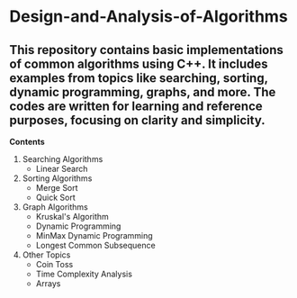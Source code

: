 # Design-and-Analysis-of-Algorithms
<h2>This repository contains basic implementations of common algorithms using C++. It includes examples from topics like searching, sorting, dynamic programming, graphs, and more. The codes are written for learning and reference purposes, focusing on clarity and simplicity. </h2>

<b> Contents </b>
  1. Searching Algorithms
      - Linear Search
  2. Sorting Algorithms
      - Merge Sort
      - Quick Sort
  3. Graph Algorithms
      - Kruskal's Algorithm
      - Dynamic Programming
      - MinMax Dynamic Programming
      - Longest Common Subsequence
  4. Other Topics
      - Coin Toss
      - Time Complexity Analysis
      - Arrays
